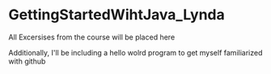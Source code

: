 # GettingStartedWihtJava_Lynda
All Excersises from the course will be placed here

Additionally, I'll be including a hello wolrd program to get myself familiarized with github
